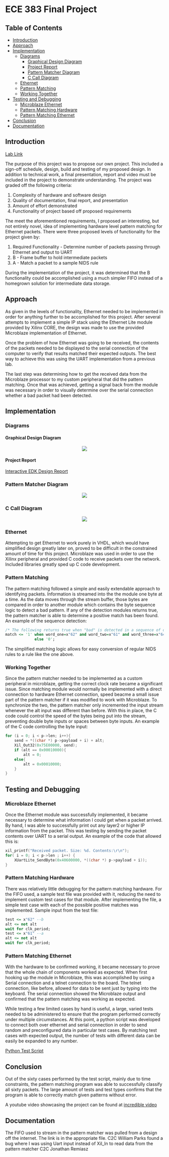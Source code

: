 # ECE 383 Final Project #
## Table of Contents ##
- [Introduction](#introduction)
- [Approach](#approach)
- [Implementation](#implementation)
    - [Diagrams](#diagrams)
        - [Graphical Design Diagram](#graphical-design-diagram)
        - [Project Report](#project-report)
        - [Pattern Matcher Diagram](#pattern-matcher-diagram)
        - [C Call Diagram](#c-call-diagram)
    - [Ethernet](#ethernet)
    - [Pattern Matching](#pattern-matching)
    - [Working Together](#working-together)
- [Testing and Debugging](#testing-and-debugging)
    - [Microblaze Ethernet](#microblaze-ethernet)
    - [Pattern Matching Hardware](#pattern-matching-hardware)
    - [Pattern Matching Ethernet](#pattern-matching-ethernet)
- [Conclusion](#conclusion)
- [Documentation](#documentation)

## Introduction ##

[Lab Link](http://ece383.com/labs/lab5/)

The purpose of this project was to propose our own project.  This included a sign-off schedule, design, build and testing of my proposed design.  In addition to technical work, a final presentation, report and video must be included in the project to demonstrate understanding.  The project was graded off the following criteria:

 1. Complexity of hardware and software design
 2. Quality of documentation, final report, and presentation
 3. Amount of effort demonstrated
 4. Functionality of project based off proposed requirements

The meet the aforementioned requirements, I proposed an interesting, but not entirely novel, idea of implementing hardware level pattern matching for Ethernet packets.  There were three proposed levels of functionality for the project given by:

 1. Required Functionality - Determine number of packets passing through Ethernet and output to UART
 2. B - Frame buffer to hold intermediate packets
 3. A - Match a packet to a sample NIDS rule

During the implementation of the project, it was determined that the B functionality could be accomplished using a much simpler FIFO instead of a homegrown solution for intermediate data storage.

## Approach ##
As given in the levels of functionality, Ethernet needed to be implemented in order for anything further to be accomplished for this project.  After several attempts to implement a simple IP stack using the Ethernet Lite module provided by Xilinx CORE, the design was made to use the provided Microblaze implementation of Ethernet.

Once the problem of how Ethernet was going to be received, the contents of the packets needed to be displayed to the serial connection of the computer to verify that results matched their expected outputs.  The best way to achieve this was using the UART implementation from a previous lab.

The last step was determining how to get the received data from the Microblaze processor to my custom peripheral that did the pattern matching.  Once that was achieved, getting a signal back from the module was necessary in order to visually determine over the serial connection whether a bad packet had been detected.

## Implementation ##

### Diagrams ###

#### Graphical Design Diagram ####

<p align="center">
  <img src="images/diagram.PNG" />
</p>

#### Project Report ####

[Interactive EDK Design Report](https://rawgit.com/KevinCooper/final_project_2/master/images/report/system.html)

### Pattern Matcher Diagram ###

<p align="center">
  <img src="images/pattern.PNG" />
</p>

### C Call Diagram ###

<p align="center">
  <img src="images/call_main.PNG" align="center" />
</p>

### Ethernet ###
Attempting to get Ethernet to work purely in VHDL, which would have simplified design greatly later on, proved to be difficult in the constrained amount of time for this project.  Microblaze was used in order to use the Xilinx peripheral and provided C code to receive packets over the network. Included libraries greatly sped up C code development.
### Pattern Matching ###
The pattern matching followed a simple and easily extendable approach to identifying packets.  Information is streamed into the the module one byte at a time.  As the data moves through the stream buffer, those bytes are compared in order to another module which contains the byte sequence logic to detect a bad pattern.  If any of the detection modules returns true, the pattern matcher is able to determine a positive match has been found. An example of the sequence detection:
```vhdl
/* The following returns true when "bad" is detected in a sequence of data */
match <= '1' when word_one=x"62" and word_two=x"61" and word_three=x"64"
             else '0';
```
The simplified matching logic allows for easy conversion of regular NIDS rules to a rule like the one above.
### Working Together ###
Since the pattern matcher needed to be implemented as a custom peripheral in microblaze, getting the correct clock rate became a significant issue.  Since matching module would normally be implemented with a direct connection to hardware Ethernet connection, speed beacme a small issue part of the pattern matcher if it was modified to work with  Microblaze.  To synchronize the two, the pattern matcher only incremented the input stream whenever the alt input was different than before.  With this in place, the C code could control the speed of the bytes being put into the stream, preventing double byte inputs or spaces between byte inputs.  An example of the C code controlling the byte input:
```C
for (i = 0; i < p->len; i++){
    send = *((char *) p->payload + i) + alt;
    Xil_Out32(0x75E00000, send);
    if (alt == 0x00010000){
        alt = 0;
    else{
        alt = 0x00010000;
    }
}
```

## Testing and Debugging ##

### Microblaze Ethernet ###
Once the Ethernet module was successfully implemented, it became necessary to determine what information I could get when a packet arrived.  By hand, I was able to successfully print out any layer2 or higher IP information from the packet.  This was testing by sending the packet contents over UART to a serial output.  An example of the code that allowed this is:

```C
xil_printf("Received packet. Size: %d. Contents:\r\n");
for( i = 0; i < p->len ; i++) {
    XUartLite_SendByte(0x40600000, *((char *) p->payload + i));
}
```

### Pattern Matching Hardware ###
There was relatively little debugging for the pattern matching hardware.  For the FIFO used, a sample test file was provided with it, reducing the need to implement custom test cases for that module.  After implementing the file, a simple test case with each of the possible positive matches was implemented.  Sample input from the test file:

```vhdl
test <= x"62" --b
alt <= not alt
wait for clk_period;
test <= x"61" --a
alt <= not alt
wait for clk_period;

```

### Pattern Matching Ethernet ####
With the hardware to be confirmed working, it became necessary to prove that the whole chain of components worked as expected.  When first hooking up the module in Microblaze, this was accomplished by using a Serial connection and a telnet connection to the board.  The telnet connection, like before, allowed for data to be sent just by typing into the keyboard.  The serial connection showed the Microblaze output and confirmed that the pattern matching was working as expected.

While testing a few limited cases by hand is useful, a large, varied tests needed to be administered to ensure that the program performed correctly under multiple circumstances.  At this point, a python script was developed to connect both over ethernet and serial connection in order to send random and preconfigured data in particular test cases.  By matching test cases with expected output, the number of tests with different data can be easily be expanded to any number.  

[Python Test Script](projectTester.py)

## Conclusion ##
Out of the sixty cases performed by the test script, mainly due to time constraints, the pattern matching program was able to successfully classify all sixty packets.  The large amount of tests and test types confirms that the program is able to correctly match given patterns without error.

A youtube video showcasing the project can be found at [incredible video](http://youtu.be/zY6FwQDEoMc)

## Documentation ##
The FIFO used to stream in the pattern matcher was pulled from a design off the internet.  The link is in the appropriate file.
C2C William Parks found a bug where I was using Uart input instead of Xil_In to read data from the pattern matcher
C2C Jonathan Remiasz
